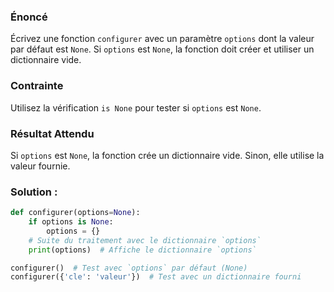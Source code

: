 
### Énoncé

Écrivez une fonction `configurer` avec un paramètre `options` dont la valeur par défaut est `None`. Si `options` est `None`, la fonction doit créer et utiliser un dictionnaire vide.

### Contrainte

Utilisez la vérification `is None` pour tester si `options` est `None`.

### Résultat Attendu

Si `options` est `None`, la fonction crée un dictionnaire vide. Sinon, elle utilise la valeur fournie.

### Solution :

```python
def configurer(options=None):
    if options is None:
        options = {}
    # Suite du traitement avec le dictionnaire `options`
    print(options)  # Affiche le dictionnaire `options`

configurer()  # Test avec `options` par défaut (None)
configurer({'cle': 'valeur'})  # Test avec un dictionnaire fourni
```
